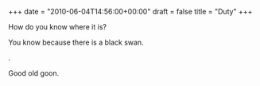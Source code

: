 +++
date = "2010-06-04T14:56:00+00:00"
draft = false
title = "Duty"
+++
<p>How do you know where it is?</p>&#13;
<p>You know because there is a black swan.</p>&#13;
<p>.</p>&#13;
<p>Good old goon.</p> 
